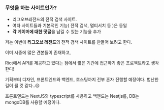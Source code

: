 ### **무엇을 하는 사이트인가?**

- 리그오브레전드의 전적 검색 사이트.
- 여타 사이트들과 기본적인 기능( 전적 검색, 멀티서치 등 )은 동일
- **각 게이머에 대한 댓글**을 남길 수 있는 기능을 추가

저는 이번에 **리그오브 레전드**의 전적 검색 사이트를 만들어 보려고 한다.

이미 시중에 많은 견본들이 존재하고,

Riot에서 API를 제공하고 있다는 점에서 짧은 기간에 접근하기 좋은 프로젝트라고 생각한다!

기획부터 디자인, 프론트엔드와 백엔드, 호스팅까지 전부 혼자 진행할 예정이다. 험난한 길이 될 것 같다..😢

프론트엔드는 NextJS와 typescript를 사용하고 백엔드는 Nestjs를, DB는 mongoDB를 사용할 예정이다.
